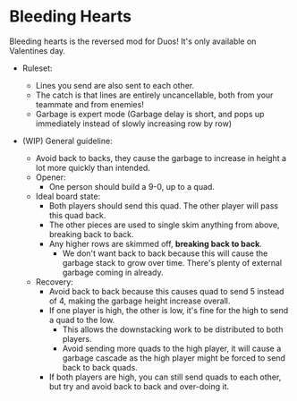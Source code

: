 # Bleeding Hearts
Bleeding hearts is the reversed mod for Duos! It's only available on Valentines day.

- Ruleset:
    - Lines you send are also sent to each other.
    - The catch is that lines are entirely uncancellable, both from your teammate and from enemies!
    - Garbage is expert mode (Garbage delay is short, and pops up immediately instead of slowly increasing row by row)

- (WIP) General guideline:
    - Avoid back to backs, they cause the garbage to increase in height a lot more quickly than intended.
    - Opener: 
        - One person should build a 9-0, up to a quad.
    - Ideal board state:
        - Both players should send this quad. The other player will pass this quad back.
        - The other pieces are used to single skim anything from above, breaking back to back.
        - Any higher rows are skimmed off, **breaking back to back**.
            - We don't want back to back because this will cause the garbage stack to grow over time. There's plenty of external garbage coming in already.
    - Recovery: 
        - Avoid back to back because this causes quad to send 5 instead of 4, making the garbage height increase overall.
        - If one player is high, the other is low, it's fine for the high to send a quad to the low.
            - This allows the downstacking work to be distributed to both players.
            - Avoid sending more quads to the high player, it will cause a garbage cascade as the high player might be forced to send back to back quads. 
        - If both players are high, you can still send quads to each other, but try and avoid back to back and over-doing it.

